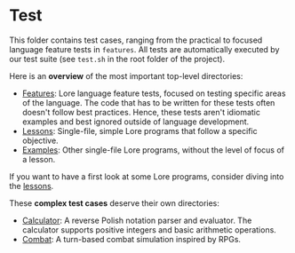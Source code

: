 # Test

This folder contains test cases, ranging from the practical to focused language feature tests in `features`. All tests are automatically executed by our test suite (see `test.sh` in the root folder of the project).

Here is an **overview** of the most important top-level directories:

- [Features](features): Lore language feature tests, focused on testing specific areas of the language. The code that has to be written for these tests often doesn't follow best practices. Hence, these tests aren't idiomatic examples and best ignored outside of language development.
- [Lessons](lessons): Single-file, simple Lore programs that follow a specific objective.
- [Examples](examples): Other single-file Lore programs, without the level of focus of a lesson.

If you want to have a first look at some Lore programs, consider diving into the [lessons](lessons).

These **complex test cases** deserve their own directories:

- [Calculator](calculator): A reverse Polish notation parser and evaluator. The calculator supports positive integers and basic arithmetic operations.
- [Combat](combat): A turn-based combat simulation inspired by RPGs.
